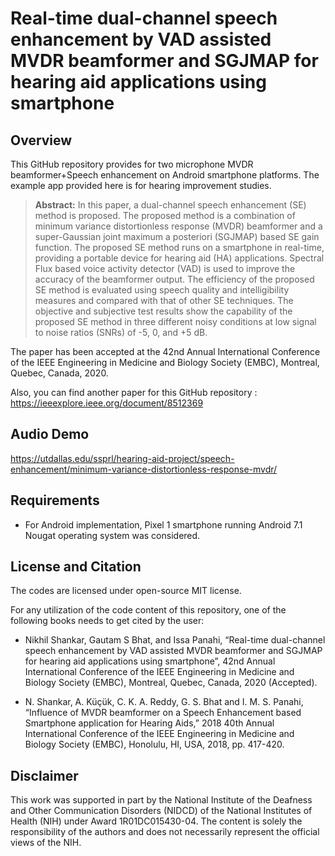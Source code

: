 # Real-time dual-channel speech enhancement by VAD assisted MVDR beamformer and SGJMAP for hearing aid applications using smartphone

## Overview
This GitHub repository provides for two microphone MVDR beamformer+Speech enhancement on Android smartphone platforms. The example app provided here is for hearing improvement studies. 
> **Abstract:** In this paper, a dual-channel speech enhancement (SE) method is proposed. The proposed method is a combination of minimum variance distortionless response (MVDR) beamformer and a super-Gaussian joint maximum a posteriori (SGJMAP) based SE gain function. The proposed SE method runs on a smartphone in real-time, providing a portable device for hearing aid (HA) applications. Spectral Flux based voice activity detector (VAD) is used to improve the accuracy of the beamformer output. The efficiency of the proposed SE method is evaluated using speech quality and intelligibility measures and compared with that of other SE techniques. The objective and subjective test results show the capability of the proposed SE method in three different noisy conditions at low signal to noise ratios (SNRs) of -5, 0, and +5 dB.

The paper has been accepted at the 42nd Annual International Conference of the IEEE Engineering in Medicine and Biology Society (EMBC), Montreal, Quebec, Canada, 2020.

Also, you can find another paper for this GitHub repository : https://ieeexplore.ieee.org/document/8512369

## Audio Demo
https://utdallas.edu/ssprl/hearing-aid-project/speech-enhancement/minimum-variance-distortionless-response-mvdr/

## Requirements 

- For Android implementation, Pixel 1 smartphone running Android 7.1 Nougat operating system was considered.

## License and Citation
The codes are licensed under open-source MIT license.

For any utilization of the code content of this repository, one of the following books needs to get cited by the user:

- Nikhil Shankar, Gautam S Bhat, and Issa Panahi, “Real-time dual-channel speech enhancement by VAD assisted MVDR beamformer and SGJMAP for hearing aid applications using smartphone”, 42nd Annual International Conference of the IEEE Engineering in Medicine and Biology Society (EMBC), Montreal, Quebec, Canada, 2020 (Accepted). 

- N. Shankar, A. Küçük, C. K. A. Reddy, G. S. Bhat and I. M. S. Panahi, “Influence of MVDR beamformer on a Speech Enhancement based Smartphone application for Hearing Aids,” 2018 40th Annual International Conference of the IEEE Engineering in Medicine and Biology Society (EMBC), Honolulu, HI, USA, 2018, pp. 417-420.

## Disclaimer
This work was supported in part by the National Institute of the Deafness and Other Communication Disorders (NIDCD) of the National Institutes of Health (NIH) under Award 1R01DC015430-04. The content is solely the responsibility of the authors and does not necessarily represent the official views of the NIH.
